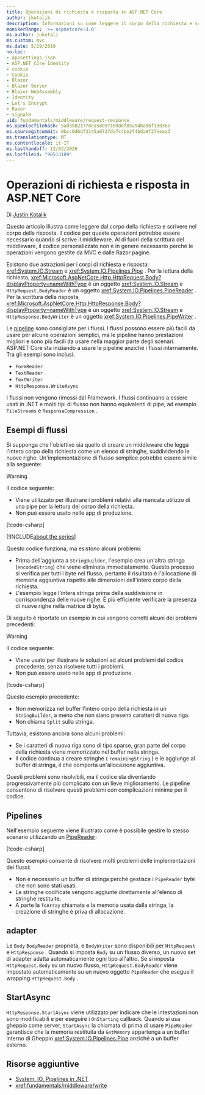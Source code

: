```yaml
---
title: Operazioni di richiesta e risposta in ASP.NET Core
author: jkotalik
description: Informazioni su come leggere il corpo della richiesta e scrivere il corpo della risposta in ASP.NET Core.
monikerRange: '>= aspnetcore-3.0'
ms.author: jukotali
ms.custom: mvc
ms.date: 5/29/2019
no-loc:
- appsettings.json
- ASP.NET Core Identity
- cookie
- Cookie
- Blazor
- Blazor Server
- Blazor WebAssembly
- Identity
- Let's Encrypt
- Razor
- SignalR
uid: fundamentals/middleware/request-response
ms.openlocfilehash: 5ad39821778ea58097169def85a940a06f1d036e
ms.sourcegitcommit: 0bcc0d6df3145a0727da7c4be2f4bda8f27eeaa3
ms.translationtype: MT
ms.contentlocale: it-IT
ms.lasthandoff: 12/02/2020
ms.locfileid: "96513109"
---
```

# <a name="request-and-response-operations-in-aspnet-core"></a>Operazioni di richiesta e risposta in ASP.NET Core

Di [Justin Kotalik](https://github.com/jkotalik)

Questo articolo illustra come leggere dal corpo della richiesta e scrivere nel corpo della risposta. Il codice per queste operazioni potrebbe essere necessario quando si scrive il middleware. Al di fuori della scrittura del middleware, il codice personalizzato non è in genere necessario perché le operazioni vengono gestite da MVC e dalle Razor pagine.

Esistono due astrazioni per i corpi di richiesta e risposta: <xref:System.IO.Stream> e <xref:System.IO.Pipelines.Pipe> . Per la lettura della richiesta, <xref:Microsoft.AspNetCore.Http.HttpRequest.Body?displayProperty=nameWithType> è un oggetto <xref:System.IO.Stream> e `HttpRequest.BodyReader` è un oggetto <xref:System.IO.Pipelines.PipeReader> . Per la scrittura della risposta, <xref:Microsoft.AspNetCore.Http.HttpResponse.Body?displayProperty=nameWithType> è un oggetto <xref:System.IO.Stream> e `HttpResponse.BodyWriter` è un oggetto <xref:System.IO.Pipelines.PipeWriter> .

Le [pipeline](/dotnet/standard/io/pipelines) sono consigliate per i flussi. I flussi possono essere più facili da usare per alcune operazioni semplici, ma le pipeline hanno prestazioni migliori e sono più facili da usare nella maggior parte degli scenari. ASP.NET Core sta iniziando a usare le pipeline anziché i flussi internamente. Tra gli esempi sono inclusi:

* `FormReader`
* `TextReader`
* `TextWriter`
* `HttpResponse.WriteAsync`

I flussi non vengono rimossi dal Framework. I flussi continuano a essere usati in .NET e molti tipi di flusso non hanno equivalenti di pipe, ad esempio `FileStreams` e `ResponseCompression` .

## <a name="stream-examples"></a>Esempi di flussi

<!-- see "fundamentals\middleware\request-response\static\TestPipes.JPG for testing sample -->

Si supponga che l'obiettivo sia quello di creare un middleware che legga l'intero corpo della richiesta come un elenco di stringhe, suddividendo le nuove righe. Un'implementazione di flusso semplice potrebbe essere simile alla seguente:

> [!WARNING]
> Il codice seguente:
> * Viene utilizzato per illustrare i problemi relativi alla mancata utilizzo di una pipe per la lettura del corpo della richiesta.
> * Non può essere usato nelle app di produzione.

[!code-csharp[](request-response/samples/3.x/RequestResponseSample/Startup.cs?name=GetListOfStringsFromStream)]

[!INCLUDE[about the series](~/includes/code-comments-loc.md)]

Questo codice funziona, ma esistono alcuni problemi:

* Prima dell'aggiunta a `StringBuilder`, l'esempio crea un'altra stringa (`encodedString`) che viene eliminata immediatamente. Questo processo si verifica per tutti i byte nel flusso, pertanto il risultato è l'allocazione di memoria aggiuntiva rispetto alle dimensioni dell'intero corpo della richiesta.
* L'esempio legge l'intera stringa prima della suddivisione in corrispondenza delle nuove righe. È più efficiente verificare la presenza di nuove righe nella matrice di byte.

Di seguito è riportato un esempio in cui vengono corretti alcuni dei problemi precedenti:

> [!WARNING]
> Il codice seguente:
> * Viene usato per illustrare le soluzioni ad alcuni problemi del codice precedente, senza risolvere tutti i problemi.
> * Non può essere usato nelle app di produzione.

[!code-csharp[](request-response/samples/3.x/RequestResponseSample/Startup.cs?name=GetListOfStringsFromStreamMoreEfficient)]

Questo esempio precedente:

* Non memorizza nel buffer l'intero corpo della richiesta in un `StringBuilder`, a meno che non siano presenti caratteri di nuova riga.
* Non chiama `Split` sulla stringa.

Tuttavia, esistono ancora sono alcuni problemi:

* Se i caratteri di nuova riga sono di tipo sparse, gran parte del corpo della richiesta viene memorizzato nel buffer nella stringa.
* Il codice continua a creare stringhe ( `remainingString` ) e le aggiunge al buffer di stringa, il che comporta un'allocazione aggiuntiva.

Questi problemi sono risolvibili, ma il codice sta diventando progressivamente più complicato con un lieve miglioramento. Le pipeline consentono di risolvere questi problemi con complicazioni minime per il codice.

## <a name="pipelines"></a>Pipelines

Nell'esempio seguente viene illustrato come è possibile gestire lo stesso scenario utilizzando un [PipeReader](/dotnet/standard/io/pipelines#pipe):

[!code-csharp[](request-response/samples/3.x/RequestResponseSample/Startup.cs?name=GetListOfStringFromPipe)]

Questo esempio consente di risolvere molti problemi delle implementazioni dei flussi:

* Non è necessario un buffer di stringa perché gestisce i `PipeReader` byte che non sono stati usati.
* Le stringhe codificate vengono aggiunte direttamente all'elenco di stringhe restituite.
* A parte la `ToArray` chiamata e la memoria usata dalla stringa, la creazione di stringhe è priva di allocazione.

## <a name="adapters"></a>adapter

Le `Body` `BodyReader` proprietà, e `BodyWriter` sono disponibili per `HttpRequest` e `HttpResponse` . Quando si imposta `Body` su un flusso diverso, un nuovo set di adapter adatta automaticamente ogni tipo all'altro. Se si imposta `HttpRequest.Body` su un nuovo flusso, `HttpRequest.BodyReader` viene impostato automaticamente su un nuovo oggetto `PipeReader` che esegue il wrapping `HttpRequest.Body` .

## <a name="startasync"></a>StartAsync

`HttpResponse.StartAsync` viene utilizzato per indicare che le intestazioni non sono modificabili e per eseguire i `OnStarting` callback. Quando si usa gheppio come server, `StartAsync` la chiamata di prima di usare `PipeReader` garantisce che la memoria restituita da `GetMemory` appartenga a un buffer interno di Gheppio <xref:System.IO.Pipelines.Pipe> anziché a un buffer esterno.

## <a name="additional-resources"></a>Risorse aggiuntive

* [System. IO. Pipelines in .NET](/dotnet/standard/io/pipelines)
* <xref:fundamentals/middleware/write>

<!-- Test with Postman or other tool. See image in static directory. -->
